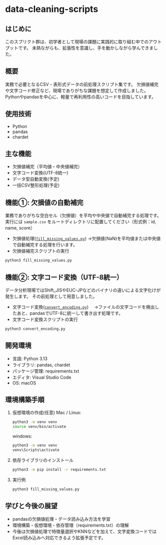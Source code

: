 # data-cleaning-scripts

## はじめに
このスプリクト群は、初学者として現場の課題に実践的に取り組む中でのアウトプットです。
未熟ながらも、拡張性を意識し、手を動かしながら学んできました。

## 概要
実務で必要となるCSV・表形式データの前処理スクリプト集です。
欠損値補完や文字コード修正など、現場でありがちな課題を想定して作成しました。
Pythonやpandasを中心に、軽量で再利用性の高いコードを目指しています。

## 使用技術
- Python
- pandas
- chardet

## 主な機能
- 欠損値補完（平均値・中央値補完）
- 文字コード変換(UTF-8統一)
- データ型自動変換(予定)
- 一括CSV整形処理(予定)

## 機能①: 欠損値の自動補完
業務でありがちな空白セル（欠損値）を平均や中央値で自動補完する処理です。
実行には `sample.csv` をルートディレクトリに配置してください（形式例：id, name, score）
- 欠損値処理([`fill_missing_values.py`](./fill_missing_values.py))
 →欠損値(NaN)を平均値または中央値で自動補完する処理を行います。
- 欠損値補完スクリプトの実行
```bash
python3 fill_missing_values.py 
```

## 機能②: 文字コード変換（UTF-8統一）
データ分析現場ではShift_JISやEUC-JPなどのバイナリの違いによる文字化けが発生します。
その前処理として用意しました。
- 文字コード変換([`convert_encoding.py`](./convert_encoding.py))
　→ファイルの文字コードを検出したあと、pandasでUTF-8に統一して書き出す処理です。
- 文字コード変換スクリプトの実行
```bash
python3 convert_encoding.py
```


## 開発環境
- 言語: Python 3.13
- ライブラリ: pandas, chardet
- パッケージ管理: requirements.txt
- エディタ: Visual Studio Code
- OS: macOS


## 環境構築手順

1. 仮想環境の作成(任意)
   Mac / Linux:
   ```bash
   python3 -m venv venv
   source venv/bin/activate
   ```

   windows:
   ```bash
   python3 -m venv venv
   venv\Scripts\activate
   ```

2. 依存ライブラリのインストール
   ```bash
   python3 -m pip install -r requirements.txt
   ```

3. 実行例
   ```bash
   python3 fill_missing_values.py
   ```


## 学びと今後の展望
- pandasの欠損値処理・データ読み込み方法を学習
- 環境構築・仮想環境・依存管理（requirements.txt）の理解
- 今後は欠損値処理で特徴量選択やKNNなどを加えて、文字変換コードではExcel読み込みへ対応できるよう拡張予定です。